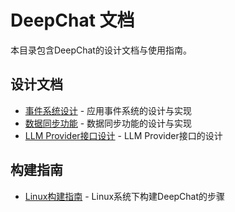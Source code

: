# DeepChat 文档

本目录包含DeepChat的设计文档与使用指南。

## 设计文档

- [事件系统设计](./event-system-design.md) - 应用事件系统的设计与实现
- [数据同步功能](./data-sync-feature.md) - 数据同步功能的设计与实现
- [LLM Provider接口设计](./llm-provider-interface.md) - LLM Provider接口的设计

## 构建指南

- [Linux构建指南](./linux-build-guide.md) - Linux系统下构建DeepChat的步骤
